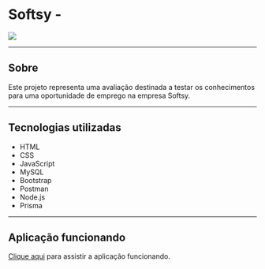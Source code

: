 # Softsy - 

<img src="../frontend/img/tela_projeto.png">

---

## Sobre

Este projeto representa uma avaliação destinada a testar os conhecimentos para uma oportunidade de emprego na empresa Softsy.

---

## Tecnologias utilizadas

- HTML
- CSS
- JavaScript
- MySQL
- Bootstrap
- Postman
- Node.js
- Prisma

---



## Aplicação funcionando

[Clique aqui](https://www.youtube.com/watch?v=H5uHoA6IYGU) para assistir a aplicação funcionando.


